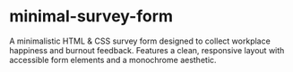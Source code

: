 # minimal-survey-form
A minimalistic HTML &amp; CSS survey form designed to collect workplace happiness and burnout feedback. Features a clean, responsive layout with accessible form elements and a monochrome aesthetic.
